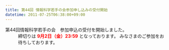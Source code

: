 ```yaml
---
title: 第44回 情報科学若手の会参加申し込みの受付開始
datetime: 2011-07-25T06:38:00+09:00
---
```


<dl>

<dt>第44回情報科学若手の会　参加申込の受付を開始しました。
</dt>

<dd>締切りは <span style="font-weight:bold;color:red">9月2日（金）23:59</span> となっております。
みなさまのご参加をお待ちしております。</dd>

</dl>
